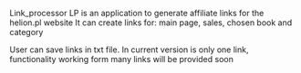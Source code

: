 Link_processor
LP is an application to generate affiliate links for the helion.pl website
It can create links for: main page, sales, chosen book and category

User can save links in txt file. In current version is only one link, functionality working form many links
will be provided soon